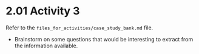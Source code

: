 # 2.01 Activity 3

Refer to the `files_for_activities/case_study_bank.md` file.

- Brainstorm on some questions that would be interesting to extract from the information available.
